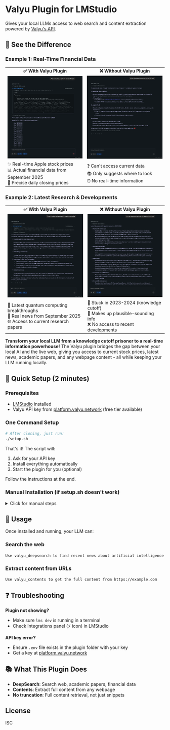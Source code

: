# Valyu Plugin for LMStudio

Gives your local LLMs access to web search and content extraction powered by [Valyu's API](https://valyu.network/).

## 🎯 See the Difference

### Example 1: Real-Time Financial Data
<table>
<tr>
<td align="center"><b>✅ With Valyu Plugin</b></td>
<td align="center"><b>❌ Without Valyu Plugin</b></td>
</tr>
<tr>
<td><img src="assets/withValyu.png" alt="With Valyu - Real-time stock data" width="400"/></td>
<td><img src="assets/withoutValyu.png" alt="Without Valyu - No real data" width="400"/></td>
</tr>
<tr>
<td>✨ Real-time Apple stock prices<br>📊 Actual financial data from September 2025<br>🎯 Precise daily closing prices</td>
<td>❓ Can't access current data<br>📚 Only suggests where to look<br>⏰ No real-time information</td>
</tr>
</table>

### Example 2: Latest Research & Developments
<table>
<tr>
<td align="center"><b>✅ With Valyu Plugin</b></td>
<td align="center"><b>❌ Without Valyu Plugin</b></td>
</tr>
<tr>
<td><img src="assets/withValyu2.png" alt="With Valyu - Current research" width="400"/></td>
<td><img src="assets/withoutValyu2.png" alt="Without Valyu - Outdated info" width="400"/></td>
</tr>
<tr>
<td>🔬 Latest quantum computing breakthroughs<br>📰 Real news from September 2025<br>🌐 Access to current research papers</td>
<td>📅 Stuck in 2023-2024 (knowledge cutoff)<br>🤔 Makes up plausible-sounding info<br>❌ No access to recent developments</td>
</tr>
</table>

**Transform your local LLM from a knowledge cutoff prisoner to a real-time information powerhouse!** The Valyu plugin bridges the gap between your local AI and the live web, giving you access to current stock prices, latest news, academic papers, and any webpage content - all while keeping your LLM running locally.

## 🚀 Quick Setup (2 minutes)

### Prerequisites
- [LMStudio](https://lmstudio.ai/) installed
- Valyu API key from [platform.valyu.network](https://platform.valyu.network/) (free tier available)

### One Command Setup

```bash
# After cloning, just run:
./setup.sh
```

That's it! The script will:
1. Ask for your API key
2. Install everything automatically
3. Start the plugin for you (optional)

Follow the instructions at the end.

### Manual Installation (if setup.sh doesn't work)

<details>
<summary>Click for manual steps</summary>

```bash
# 1. Clone repository
git clone [repository-url]
cd valyu

# 2. Add your API key
echo "VALYU_API_KEY=your_key_here" > .env

# 3. Build and install
npm install
npx tsc
cp -r . ~/.lmstudio/extensions/plugins/lmstudio/valyu

# 4. Run plugin server (keep running!)
cd ~/.lmstudio/extensions/plugins/lmstudio/valyu
lms dev
```

</details>

## 📝 Usage

Once installed and running, your LLM can:

### Search the web
```
Use valyu_deepsearch to find recent news about artificial intelligence
```

### Extract content from URLs
```
Use valyu_contents to get the full content from https://example.com
```

## ❓ Troubleshooting

**Plugin not showing?**
- Make sure `lms dev` is running in a terminal
- Check Integrations panel (⚡ icon) in LMStudio

**API key error?**
- Ensure `.env` file exists in the plugin folder with your key
- Get a key at [platform.valyu.network](https://platform.valyu.network/)

## 📚 What This Plugin Does

- **DeepSearch**: Search web, academic papers, financial data
- **Contents**: Extract full content from any webpage
- **No truncation**: Full content retrieval, not just snippets

## License

ISC